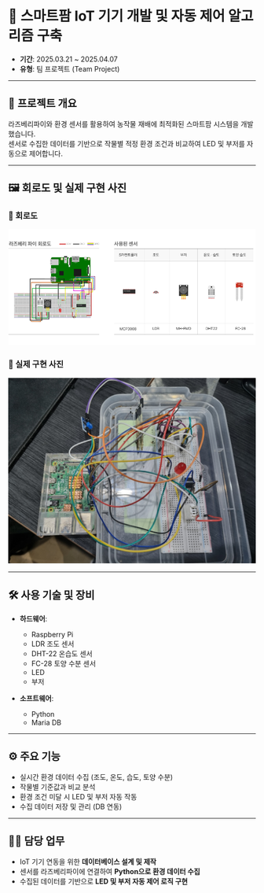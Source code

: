# 🌱 스마트팜 IoT 기기 개발 및 자동 제어 알고리즘 구축

- **기간**: 2025.03.21 ~ 2025.04.07  
- **유형**: 팀 프로젝트 (Team Project)

---

## 📌 프로젝트 개요

라즈베리파이와 환경 센서를 활용하여 농작물 재배에 최적화된 스마트팜 시스템을 개발했습니다.  
센서로 수집한 데이터를 기반으로 작물별 적정 환경 조건과 비교하여 LED 및 부저를 자동으로 제어합니다.

---

## 🖼 회로도 및 실제 구현 사진

### 🔌 회로도
<img src="./회로도.png" alt="회로도 이미지" width="600"/>

### 🧪 실제 구현 사진
<img src="./완성본.jpg" alt="완성본 이미지" width="600"/>

---

## 🛠 사용 기술 및 장비

- **하드웨어**:  
  - Raspberry Pi  
  - LDR 조도 센서  
  - DHT-22 온습도 센서  
  - FC-28 토양 수분 센서  
  - LED  
  - 부저  

- **소프트웨어**:  
  - Python  
  - Maria DB  

---

## ⚙️ 주요 기능

- 실시간 환경 데이터 수집 (조도, 온도, 습도, 토양 수분)
- 작물별 기준값과 비교 분석
- 환경 조건 미달 시 LED 및 부저 자동 작동
- 수집 데이터 저장 및 관리 (DB 연동)

---

## 👨‍💻 담당 업무

- IoT 기기 연동을 위한 **데이터베이스 설계 및 제작**
- 센서를 라즈베리파이에 연결하여 **Python으로 환경 데이터 수집**
- 수집된 데이터를 기반으로 **LED 및 부저 자동 제어 로직 구현**


